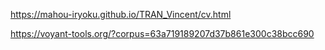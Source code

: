 https://mahou-iryoku.github.io/TRAN_Vincent/cv.html

https://voyant-tools.org/?corpus=63a719189207d37b861e300c38bcc690
